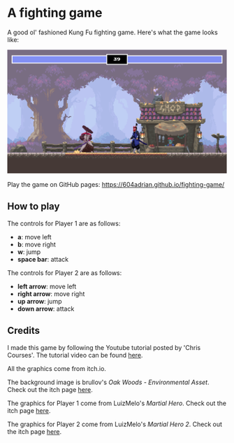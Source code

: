 # A fighting game

A good ol' fashioned Kung Fu fighting game. Here's what the game looks like:

![A screenshot I took of the game](./img/screencap.png)

Play the game on GitHub pages: https://604adrian.github.io/fighting-game/

## How to play
The controls for Player 1 are as follows:
- __a__: move left
- __b__: move right
- __w__: jump
- __space bar__: attack

The controls for Player 2 are as follows:
- __left arrow__: move left
- __right arrow__: move right
- __up arrow__: jump
- __down arrow__: attack

## Credits
I made this game by following the Youtube tutorial posted by 'Chris Courses'. The tutorial video can be found [here](https://www.youtube.com/watch?v=vyqbNFMDRGQ&list=TLPQMjgwNjIwMjOseK3axPC-Wg&index=7).

All the graphics come from itch.io.

The background image is brullov's _Oak Woods - Environmental Asset_. Check out the itch page [here](https://brullov.itch.io/oak-woods).

The graphics for Player 1 come from LuizMelo's _Martial Hero_. Check out the itch page [here](https://luizmelo.itch.io/martial-hero).

The graphics for Player 2 come from LuizMelo's _Martial Hero 2_. Check out the itch page [here](https://luizmelo.itch.io/martial-hero-2).
